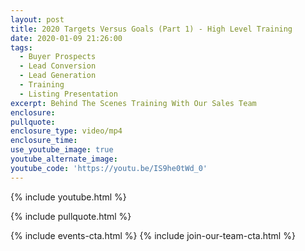 ```yaml
---
layout: post
title: 2020 Targets Versus Goals (Part 1) - High Level Training
date: 2020-01-09 21:26:00
tags:
  - Buyer Prospects
  - Lead Conversion
  - Lead Generation
  - Training
  - Listing Presentation
excerpt: Behind The Scenes Training With Our Sales Team
enclosure:
pullquote:
enclosure_type: video/mp4
enclosure_time:
use_youtube_image: true
youtube_alternate_image:
youtube_code: 'https://youtu.be/IS9he0tWd_0'
---
```


{% include youtube.html %}

{% include pullquote.html %}

{% include events-cta.html %} {% include join-our-team-cta.html %}